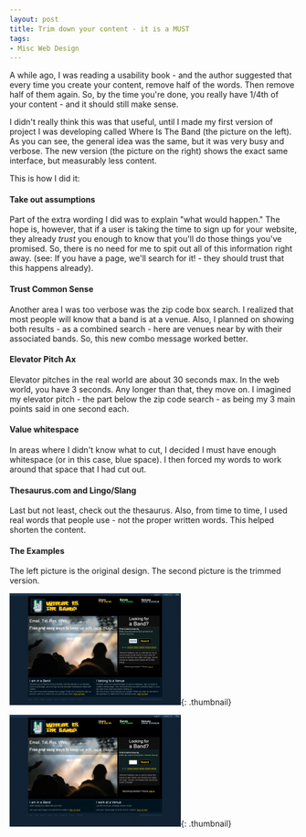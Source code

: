 ```yaml
---
layout: post
title: Trim down your content - it is a MUST
tags:
- Misc Web Design
---
```


A while ago, I was reading a usability book - and the author suggested that every time you create your content, remove half of the words.  Then remove half of them again.  So, by the time you're done, you really have 1/4th of your content - and it should still make sense.

I didn't really think this was that useful, until I made my first version of project I was developing called Where Is The Band (the picture on the left).  As you can see, the general idea was the same, but it was very busy and verbose.  The new version (the picture on the right) shows the exact same interface, but measurably less content.

This is how I did it:

#### Take out assumptions


Part of the extra wording I did was to explain "what would happen."  The hope is, however, that if a user is taking the time to sign up for your website, they already _trust_ you enough to know that you'll do those things you've promised.  So, there is no need for me to spit out all of this information right away.  (see: If you have a page, we'll search for it! - they should trust that this happens already).

#### Trust Common Sense

Another area I was too verbose was the zip code box search.  I realized that most people will know that a band is at a venue.  Also, I planned on showing both results - as a combined search - here are venues near by with their associated bands.  So, this new combo message worked better.

#### Elevator Pitch Ax

Elevator pitches in the real world are about 30 seconds max.  In the web world, you have 3 seconds.  Any longer than that, they move on.  I imagined my elevator pitch - the part below the zip code search - as being my 3 main points said in one second each.

#### Value whitespace

In areas where I didn't know what to cut, I decided I must have enough whitespace (or in this case, blue space).  I then forced my words to work around that space that I had cut out.

#### Thesaurus.com and Lingo/Slang

Last but not least, check out the thesaurus.  Also, from time to time, I used real words that people use - not the proper written words.  This helped shorten the content.


#### The Examples

The left picture is the original design.  The second picture is the trimmed version.

[![](/uploads/2008/toomuchtext-300x196.png)](/uploads/2008/toomuchtext.png){: .thumbnail}

[![](/uploads/2008/lesstext-300x196.png)](/uploads/2008/lesstext.png){: .thumbnail}
